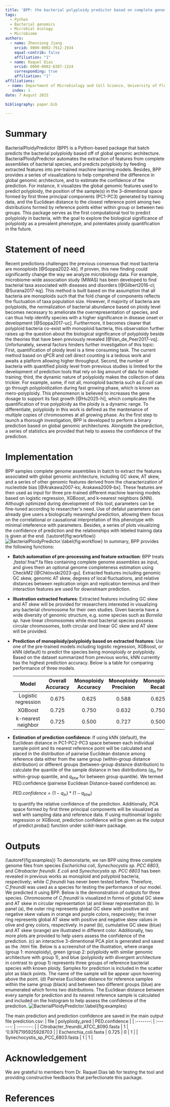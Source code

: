 ```yaml
---
title: 'BPP: the bacterial polyploidy predictor based on complete genomic assemblies'
tags:
  - Python
  - Bacterial genomics
  - Microbial ecology
  - Microbiome
authors:
  - name: Zhenxiong Jiang
    orcid: 0000-0002-7912-1934
    equal-contrib: false
    affiliation: "1"
  - name: Raquel Dias
    orcid: 0000-0002-8387-1324
    corresponding: true
    affiliation: "1"
affiliations:
 - name: Department of Microbiology and Cell Science, University of Florida, Gainesville, Florida, 32611, USA
   index: 1
date: 7 August 2025

bibliography: paper.bib

---
```


# Summary
BacterialPloidyPredictor (BPP) is a Python-based package that batch predicts the bacterial polyploidy based off of global genomic architecture. BacterialPloidyPredictor automates the extraction of features from complete assemblies of bacterial species, and predicts polyploidy by feeding extracted features into pre-trained machine learning models. Besides, BPP provides a series of visualizations to help comprehend the difference in global genomic architecture, and to estimate the confidence of the prediction. For instance, it visualizes the global genomic features used to predict polyploidy, the position of the sample(s) in the 3-dimentional space formed by first three principal components (PC1-PC3) generated by training data, and the Euclidean distance to the closest reference point among two distributions formed by reference points either within group or between two groups. This package serves as the first computational tool to predict polyploidy in bacteria, with the goal to explore the biological significance of polyploidy as a prevalent phenotype, and potentiates ploidy quantification in the future. 

# Statement of need
Recent predictions challenges the previous consensus that most bacteria are monoploids [@Soppa2022-kb]. If proven, this new finding could significantly change the way we analyze microbiology data. For example, microbiome-wide association study (MWAS) has been developed to find bacterial taxa associated with diseases and disorders [@Gilbert2016-cl; @Surana2017-kq]. This method is built based on the assumption that all bacteria are monoploids such that the fold change of components reflects the fluctuation of taxa population size. However, if majority of bacteria are polyploids, the normalization of bacterial abundance based on ploidy level becomes necessary to ameliorate the overrepresentation of species, and can thus help identify species with a higher significance in disease onset or development [@Soppa2017-uc]. Furthermore, it becomes clearer that polyploid bacteria co-exist with monoploid bacteria, this observation further raises up the question about the biological significance of polyploidy beside the theories that have been previously revealed [@Van_de_Peer2017-vq]. Unfortunately, several factors hinders further investigation of this topic: First, quantification of ploidy level is a time consuming task. The current method based on qPCR and cell direct counting is a tedious work and awaits a platform allowing higher throughput. Second, the number of bacteria with quantified ploidy level from prrevious studies is limited for the development of prediction tools that rely on big amount of data for model training; third, the dynamic nature of polyploidy makes the collection of data trickier. For example, some, if not all, monoploid bacteria such as *E.coli* can go through polyploidization during fast growing phase, which is known as mero-polyploidy. This phenomenon is believed to increases the gene dosage to support its fast growth [@Hu2025-hi], which complicates the quantification of true polyploidy as the ploidy is a dynamic range. To differentiate, polyploidy in this work is defined as the mantenance of multiple copies of chromosomes at all growing phase. As the first step to launch a thorough investigation, BPP is developed to perform a binary prediction based on global genomic architectures. Alongside the prediction, a series of statistics are provided that help to assess the confidence of the prediction.  

# Implementation
BPP samples complete genome assemblies in batch to extract the features associated with global genomic architecture, including GC skew, AT skew, and a series of other genomic features derived from the characterization of nucleotide bias [@Arakawa2007-ks; Arakawa2009-bx]. These features are then used as input for three pre-trained different machine learning models based on logistic regression, XGBoost, and k-nearest neighbors (kNN). Although optimized during development of this tool, parameters can be fine-tuned according to researcher's need. Use of defalut parameters can already give users a biologically meaningful prediction, allowing them focus on the correlational or causational interpretation of this phenotype with minimal inteference with parameters. Besides, a series of plots visualizing the confidence of prediction and the relationships with lebeled trainng data is given at the end. (\autoref{fig:workflow})
![BacterialPloidyPredictor.\label{fig:workflow}](figures/BacterialPloidyPredictor-flowchart.png)
In summary, BPP provides the following functions:

- **Batch automation of pre-processing and feature extraction**:
  BPP treats *.fasta/*.fna/*.fa files containing complete genome assemblies as input, and gives them an optional genome completeness estimation using CheckM2 [@Chklovski2023-gu]. Extracted features including genomic GC skew, genomic AT skew, degrees of local fluctuations, and relative distances between replication origin and replication terminus and their interaction features are used for downstream prediction.
  
- **Illustration extracted features**:
  Extracted features including GC skew and AT skew will be provided for researchers interested in visualizing any bacterial chromosome for their own studies. Given baceria have a wide diversity of genomic structure, e.g. some species such as *Borrelia sp.* have linear chromosomes while most bacterial species possess circular chromosomes, both circular and linear GC skew and AT skew will be provided.
  
- **Prediction of monoploidy/polyploidy based on extracted features**:
  Use one of the pre-trained models including logistic regression, XGBoost, or kNN (default) to predict the species being monoploidy or polyploidy. Based on the dataset summarized from previous works, kNN currently has the highest prediction accuracy. Below is a table for comparing performance of three models.

  | Model | Overall Accuracy | Monoploidy Accuracy | Monoploidy Precision | Monoploidy Recall | Monoploidy F1 score | Polyploidy Accuracy | Polyploidy Precision | Polyploidy Recall | Polyploidy F1 score |
  | :-------: | :------: | :-------: | :-------: | :-------: | :-------: | :------: | :-------: | :-------: | :-------: |
  | Logistic regression | 0.675 | 0.625 | 0.588 | 0.625 | 0.606 | 0.708 | 0.739 | 0.708 | 0.723 |
  | XGBoost | 0.725 | 0.750 | 0.632 | 0.750 | 0.686 | 0.708 | 0.810 | 0.708 | 0.756 |
  | k-nearest neighbor | 0.725 | 0.500 | 0.727 | 0.500 | 0.593 | 0.875 | 0.724 | 0.875 | 0.792 |

- **Estimation of prediction confidence**:
  If using kNN (default), the Euclidean distance in PC1-PC2-PC3 space between each individual sample point and its nearest reference point will be calculated and placed in the distribution of pairwise Euclidean distance among reference data either from the same group (within-group distance distribution) or different groups (between-group distance distribution) to calculate the quantile of the sample distance in two distributions ($q_{in}$ for within-group quantile, and $q_{btw}$ for between group quantile). We termed PED.confidence (pairwise Euclidean Distance-based confidence) as:
  
  $PED.confidence=(1-q_{in})*(1-q_{btw})$
  
  to quantify the relative confidence of the prediction. Additionally, PCA space formed by first three principal components will be visualized as well with sampling data and reference data. If using multinomial logistic regression or XGBoost, prediction confidence will be given as the output of predict.proba() function under scikit-learn package.
  
# Outputs
(\autoref{fig:examples})
To demonstarte, we ran BPP using three complete genome files from species *Escherichia coli*, *Synechocystis sp. PCC 6803*, and *Citrobacter freundii*. *E.coli* and *Synechocystis sp. PCC 6803* has been revealed in previous works as monoploid and polyploid bacteria, respectively; while *C.freundii* has never been tested before. Therefore, *C.freundii* was used as a species for testing the performance of our model. We predicted it using BPP. Below is the demonstration of outputs for three species. Chromosome of *C.freundii* is visualized in forms of global GC skew and AT skew in circular representation (a) and linear representation (b). In panel (a), the outer ring represents global GC skew with positive and negative skew values in orange and purple colors, respecively; the inner ring represents global AT skew with positive and negative skew values in olive and grey colors, respectively. In panel (b), cumulative GC skew (blue) and AT skew (orange) are illustrated in different color. Additionally, two more plots are provided to help users assess the confidence of the prediction. (c) an interactive 3-dimentional PCA plot is generated and saved as the .html file. Below is a screenshot of the illustration, where orange (group 1: monoploidy), green (group 2: polyploidy with similar genomic architecture with group 1), and blue (polyploidy with divergent architecture in contrast to group 1) represents three groups of reference bacterial species with known ploidy. Samples for prediction is included in the scatter plot as black points. The name of the sample will be appear upon hovering above the point. (d) Pairwise Euclidean distance for reference samples within the same group (black) and between two different groups (blue) are enumerated which forms two distributions. The Euclidean distance between every sample for prediction and its nearest reference sample is calculated and included on the histogram to help assess the confidence of the prediction. 
![BacterialPloidyPredictor.\label{fig:examples}](figures/example_outputs.png)

The main prediction and prediction confidence are saved in the main output file prediction.csv:
| file | polyploidy_pred | PED.confidence |
| :-------: | :------: | :-------: | 
| Citrobacter_freundii_ATCC_8090.fasta | 1 | '0.9767195925928703 |
| Escherichia_coli.fasta | 0.725 | 0 | 1 |
| Synechocystis_sp_PCC_6803.fasta | 1 | 1 |

# Acknowledgement
We are grateful to members from Dr. Raquel Dias lab for testing the tool and providing constructive feedbacks that perfectionate this package.
# References
